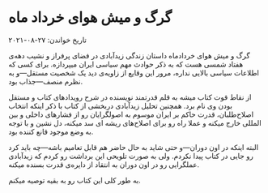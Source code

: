 # گرگ و میش هوای خرداد ماه

تاریخ خواندن: ۲۷-۰۸-۲۰۲۱

گرگ و میش هوای خردادماه داستان زندگی زیدآبادی در فضای پرفراز و نشیب دهه‌ی هفتاد شمسی هست که به ذکر حوادث مهم سیاسی ایران میپردازه. برای کسی که اطلاعات سیاسی بالایی نداره، مرور این وقایع از زاویه‌ی دید یک شخصیت مستقل—و به نظرم منصف—جذاب بود.

از نقاط قوت کتاب میشه به قلم قدرتمند نویسنده در شرح رویدادهای کتاب و مستقل بودن وی نام برد. همچنین تحلیل زیدآبادی دربخشی از کتاب با ذکر اینکه انتخاب اصلاح‌طلبان، قدرت حاکم بر ایران موسوم به اصولگرایان رو از فشارهای داخلی و بین المللی خارج میکنه و عملا راه رو برای اصلاح‌های ریشه ای سد میکنه، دل نشین و با توجه به وضع موجود قانع کننده بود.

البته اینکه در اون دوران—و حتی شاید به حال حاضر هم قابل تعامیم باشه—چه باید کرد رو جایی در کتاب پیدا نکردم. ولی به صورت تلویحی این برداشت رو کردم که زیدآبادی عملگرایی رو در اون دوران به انتقاد از دایره‌ی قدرت بسنده میکنه.

به طور کلی این کتاب رو به بقیه توصیه میکنم.
